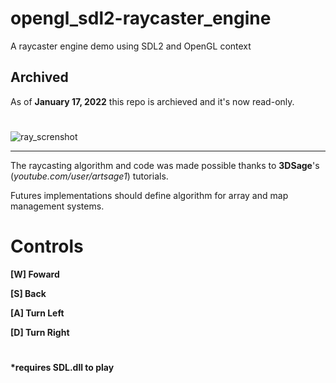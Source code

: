 # opengl_sdl2-raycaster_engine

A raycaster engine demo using SDL2 and OpenGL context

## Archived
As of **January 17, 2022** this repo is archieved and it's now read-only.

#

![ray_screnshot](https://user-images.githubusercontent.com/43557272/119457206-ce68cb00-bd11-11eb-9043-56f47d413416.png)
_____________________________________________________

The raycasting algorithm and code was made possible thanks to __3DSage__'s (_youtube.com/user/artsage1_) tutorials.

Futures implementations should define algorithm for array and map management systems.

# Controls

__[W] Foward__

__[S] Back__
	
__[A] Turn Left__

__[D] Turn Right__

#

__*requires SDL.dll to play__
